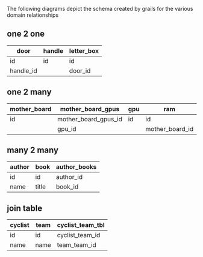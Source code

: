 The following diagrams depict the schema created by grails for the various domain relationships

one 2 one
------------------------------------------
| door      | handle | letter_box |
|-----------|--------|------------|
| id        | id     | id         |
| handle_id |        | door_id    |

one 2 many
----------------------------
| mother_board |mother_board_gpus   |gpu|ram            | hard_drive      |
|--------------|-----------------   |---|---            |-----------------|
| id           |mother_board_gpus_id|id |id             | id              |
|              |gpu_id              |   |mother_board_id| mother_board_id |

many 2 many
----------------------------
| author | book  | author_books |
|--------|-------|--------------|
| id     | id    | author_id    |
| name   | title | book_id      |

join table
----------------------------
|cyclist|team   |cyclist_team_tbl|
|-------|-------|----------------|
|id     |id     |cyclist_team_id |
|name   |name   |team_team_id    |
